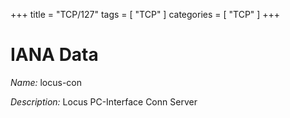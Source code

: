 +++
title = "TCP/127"
tags = [ "TCP" ]
categories = [ "TCP" ]
+++

# IANA Data

_Name:_ locus-con

_Description:_ Locus PC-Interface Conn Server

